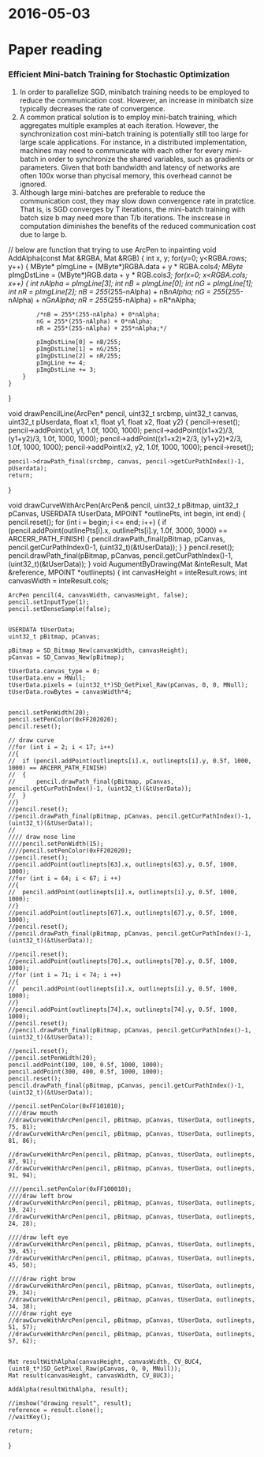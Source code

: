 2016-05-03
========
# Paper reading
###  Efficient Mini-batch Training for Stochastic Optimization
1. In order to parallelize SGD, minibatch training needs to be employed to reduce the communication cost. However, an increase in minibatch size typically decreases the rate of convergence.
2. A common pratical solution is to employ mini-batch training, which aggregates multiple examples at each iteration. However, the synchronization cost mini-batch training is potentially still too large for large scale applications. For instance, in a distributed implementation, machines may need to communicate with each other for every mini-batch in order to synchronize the shared variables, such as gradients or parameters. Given that both bandwidth and latency of networks are often 100x worse than phycisal memory, this overhead cannot be ignored.
3. Although large mini-batches are preferable to reduce the communication cost, they may slow down convergence rate in pratctice. That is, is SGD converges by T iterations, the mini-batch training with batch size b may need more than T/b iterations. The inscrease in computation diminishes the benefits of the reduced communication cost due to large b.


// below are function that trying to use ArcPen to inpainting 
void AddAlpha(const Mat &RGBA, Mat &RGB)
{
	int x, y;
	for(y=0; y<RGBA.rows; y++)
	{
		MByte* pImgLine = (MByte*)RGBA.data + y * RGBA.cols*4;
		MByte* pImgDstLine = (MByte*)RGB.data + y * RGB.cols*3;
		for(x=0; x<RGBA.cols; x++)
		{
			int nAlpha = pImgLine[3];
			int nB = pImgLine[0];
			int nG = pImgLine[1];
			int nR = pImgLine[2];
			nB = 255*(255-nAlpha) + nB*nAlpha;
			nG = 255*(255-nAlpha) + nG*nAlpha;
			nR = 255*(255-nAlpha) + nR*nAlpha;

			/*nB = 255*(255-nAlpha) + 0*nAlpha;
			nG = 255*(255-nAlpha) + 0*nAlpha;
			nR = 255*(255-nAlpha) + 255*nAlpha;*/

			pImgDstLine[0] = nB/255;
			pImgDstLine[1] = nG/255;
			pImgDstLine[2] = nR/255;
			pImgLine += 4;
			pImgDstLine += 3;
		}
	}
}

void drawPencilLine(ArcPen* pencil, uint32_t srcbmp, uint32_t canvas, 
					uint32_t pUserdata, float x1, float y1, float x2, float y2)
{
	pencil->reset();
	pencil->addPoint(x1, y1, 1.0f, 1000, 1000);
	pencil->addPoint((x1+x2)/3, (y1+y2)/3, 1.0f, 1000, 1000);
	pencil->addPoint((x1+x2)*2/3, (y1+y2)*2/3, 1.0f, 1000, 1000);
	pencil->addPoint(x2, y2, 1.0f, 1000, 1000);
	pencil->reset();

	pencil->drawPath_final(srcbmp, canvas, pencil->getCurPathIndex()-1, pUserdata);
	return;
}

void drawCurveWithArcPen(ArcPen& pencil, uint32_t pBitmap, uint32_t pCanvas, USERDATA tUserData, MPOINT *outlinePts, int begin, int end)
{
	pencil.reset();
	for (int i = begin; i <= end; i++)
	{
		if (pencil.addPoint(outlinePts[i].x, outlinePts[i].y,  1.0f, 3000, 3000) == ARCERR_PATH_FINISH)
		{
			pencil.drawPath_final(pBitmap, pCanvas, pencil.getCurPathIndex()-1, (uint32_t)(&tUserData));
		}
	}
	pencil.reset();
	pencil.drawPath_final(pBitmap, pCanvas, pencil.getCurPathIndex()-1, (uint32_t)(&tUserData));
}
void AugumentByDrawing(Mat &inteResult, Mat &reference, MPOINT *outlinepts)
{
	int canvasHeight = inteResult.rows;
	int canvasWidth  = inteResult.cols;

	ArcPen pencil(4, canvasWidth, canvasHeight, false);
	pencil.setInputType(1);
	pencil.setDenseSample(false);


	USERDATA tUserData;
	uint32_t pBitmap, pCanvas;

	pBitmap = SD_Bitmap_New(canvasWidth, canvasHeight);
	pCanvas = SD_Canvas_New(pBitmap);
	
	tUserData.canvas_type = 0;
	tUserData.env = MNull;
	tUserData.pixels = (uint32_t*)SD_GetPixel_Raw(pCanvas, 0, 0, MNull);
	tUserData.rowBytes = canvasWidth*4;

	
	pencil.setPenWidth(20);
	pencil.setPenColor(0xFF202020);
	pencil.reset();

	// draw curve
	//for (int i = 2; i < 17; i++)
	//{
	//	if (pencil.addPoint(outlinepts[i].x, outlinepts[i].y, 0.5f, 1000, 1000) == ARCERR_PATH_FINISH)
	//	{
	//		pencil.drawPath_final(pBitmap, pCanvas, pencil.getCurPathIndex()-1, (uint32_t)(&tUserData));
	//	}
	//}
	//pencil.reset();
	//pencil.drawPath_final(pBitmap, pCanvas, pencil.getCurPathIndex()-1, (uint32_t)(&tUserData));
	//
	//// draw nose line
	////pencil.setPenWidth(15);
	////pencil.setPenColor(0xFF202020);
	//pencil.reset();
	//pencil.addPoint(outlinepts[63].x, outlinepts[63].y, 0.5f, 1000, 1000);
	//for (int i = 64; i < 67; i ++)
	//{
	//	pencil.addPoint(outlinepts[i].x, outlinepts[i].y, 0.5f, 1000, 1000);
	//}
	//pencil.addPoint(outlinepts[67].x, outlinepts[67].y, 0.5f, 1000, 1000);
	//pencil.reset();
	//pencil.drawPath_final(pBitmap, pCanvas, pencil.getCurPathIndex()-1, (uint32_t)(&tUserData));

	//pencil.reset();
	//pencil.addPoint(outlinepts[70].x, outlinepts[70].y, 0.5f, 1000, 1000);
	//for (int i = 71; i < 74; i ++)
	//{
	//	pencil.addPoint(outlinepts[i].x, outlinepts[i].y, 0.5f, 1000, 1000);
	//}
	//pencil.addPoint(outlinepts[74].x, outlinepts[74].y, 0.5f, 1000, 1000);
	//pencil.reset();
	//pencil.drawPath_final(pBitmap, pCanvas, pencil.getCurPathIndex()-1, (uint32_t)(&tUserData));

	//pencil.reset();
	//pencil.setPenWidth(20); 
	pencil.addPoint(100, 100, 0.5f, 1000, 1000);
	pencil.addPoint(300, 400, 0.5f, 1000, 1000);
	pencil.reset();
	pencil.drawPath_final(pBitmap, pCanvas, pencil.getCurPathIndex()-1, (uint32_t)(&tUserData));

	//pencil.setPenColor(0xFF101010);
	////draw mouth
	//drawCurveWithArcPen(pencil, pBitmap, pCanvas, tUserData, outlinepts, 75, 81);
	//drawCurveWithArcPen(pencil, pBitmap, pCanvas, tUserData, outlinepts, 81, 86);

	//drawCurveWithArcPen(pencil, pBitmap, pCanvas, tUserData, outlinepts, 87, 91);
	//drawCurveWithArcPen(pencil, pBitmap, pCanvas, tUserData, outlinepts, 91, 94);

	////pencil.setPenColor(0xFF100010);
	////draw left brow
	//drawCurveWithArcPen(pencil, pBitmap, pCanvas, tUserData, outlinepts, 19, 24);
	//drawCurveWithArcPen(pencil, pBitmap, pCanvas, tUserData, outlinepts, 24, 28);

	////draw left eye
	//drawCurveWithArcPen(pencil, pBitmap, pCanvas, tUserData, outlinepts, 39, 45);
	//drawCurveWithArcPen(pencil, pBitmap, pCanvas, tUserData, outlinepts, 45, 50);

	////draw right brow
	//drawCurveWithArcPen(pencil, pBitmap, pCanvas, tUserData, outlinepts, 29, 34);
	//drawCurveWithArcPen(pencil, pBitmap, pCanvas, tUserData, outlinepts, 34, 38);
	////draw right eye
	//drawCurveWithArcPen(pencil, pBitmap, pCanvas, tUserData, outlinepts, 51, 57);
	//drawCurveWithArcPen(pencil, pBitmap, pCanvas, tUserData, outlinepts, 57, 62);


	Mat resultWithAlpha(canvasHeight, canvasWidth, CV_8UC4, (uint8_t*)SD_GetPixel_Raw(pCanvas, 0, 0, MNull));
	Mat result(canvasHeight, canvasWidth, CV_8UC3);

	AddAlpha(resultWithAlpha, result);

	//imshow("drawing result", result);
	reference = result.clone();
	//waitKey();

	return;
}
